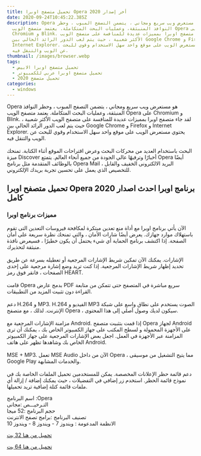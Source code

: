 ```yaml
---
title: تحميل متصفح اوبرا Opera 2020 أخر إصدار
date: 2020-09-24T10:45:22.385Z
description: Opera هو مستعرض ويب سريع ومجاني ، يتضمن التصفح المبوب ، وحظر
  النوافذ المنبثقة، وعمليات البحث المتكاملة. يعتمد متصفح الويب Opera على
  Chromium و Blink. لقد جاء متصفح اوبرا بمميزات عديدة للمنافسة على متصفح الويب
  الأكثر شعبية ، حيث يتم لعب الدور الرائد الحالي بين Google Chrome و Firefox و
  Internet Explorer. يحتوي مستعرض الويب على موقع واحد سهل الاستخدام وقوي للبحث
  عن الويب والتنقل فيه.
thumbnail: /images/browser.webp
tags:
  - تحميل متصفح اوبرا الابيض
  - تحميل متصفح اوبرا عربي للكمبيوتر
  - تحميل متصفح 2020
categories:
  - windows
---
```

<!--StartFragment-->

Opera هو مستعرض ويب سريع ومجاني ، يتضمن التصفح المبوب ، وحظر النوافذ المنبثقة، وعمليات البحث المتكاملة. يعتمد متصفح الويب Opera على Chromium و Blink. لقد جاء متصفح اوبرا بمميزات عديدة للمنافسة على متصفح الويب الأكثر شعبية ، حيث يتم لعب الدور الرائد الحالي بين Google Chrome و Firefox و Internet Explorer. يحتوي مستعرض الويب على موقع واحد سهل الاستخدام وقوي للبحث عن الويب والتنقل فيه.\
\
البحث باستخدام العديد من محركات البحث وعرض اقتراحات الموقع أثناء الكتابة. تمنحك ميزة Discover أخبارًا وترفيهًا عالي الجودة من جميع أنحاء العالم. يتمتع Opera أيضًا بالوظائف المتقدمة مثل برنامج Opera Mail ، البريد الالكترونى الخفيف والقابل للتخصيص الذي يعمل على تحسين تجربة بريدك الإلكتروني.

## تحميل متصفح اوبرا Opera 2020 برنامج اوبرا احدث اصدار كامل

[](https://1.bp.blogspot.com/-Bm-wCZe3zKo/XV51TkPxP9I/AAAAAAAADV8/fLSOo9xh-rkFlTl1MBDxQ5glxFwMTgHYACLcBGAs/s1600/%25D8%25A7%25D9%2588%25D8%25A8%25D8%25B1%25D8%25A7.jpg)

### مميزات برنامج اوبرا

الآن يأتي برنامج اوبرا مع أداة منع تعدين مبتكرة لمكافحة فيروسات التعدين التى تقوم باستهلاك موارد جهازك. يعرض أيضًا شارات الأمان ، والتي تمنحك نظرة سريعة على أمان الصفحة. إذا اكتشف برنامج الحماية أي شيء يحتمل أن يكون خطيرًا ، فسيعرض نافذة منبثقة لتحذيرك.\
\
الإشارات. يمكنك الآن تمكين شريط الإشارات المرجعية أو تعطيله بسرعة عن طريق تحديد إظهار شريط الإشارات المرجعية. إذا كنت تريد وضع إشارة مرجعية على إحدى الصفحات ، فانقر فوق رمز HEART.\
\
قامت Opera بدمج عارض PDF سريع مباشرة في المتصفح حتى تتمكن من متابعة القراءة دون تثبيت المزيد من التطبيقات.\
\
دعم H.264 و MP3. H.264 الفيديو و MP3 الصوت يستخدم على نطاق واسع على شبكة الإنترنت. لذلك ، مع متصفح Opera ، سيكون لديك وصول أصلي إلى هذا المحتوى.\
\
مزامنة الإشارات المرجعية مع Android. إذا قمت بتثبيت متصفح Opera لجهاز Android على الأجهزة المحمولة و لسطح المكتب على جهاز الكمبيوتر الخاص بك ، يمكنك أن ترى المزامنة عبر الأجهزة في العمل. اجعل بعض الإشارات المرجعية على جهاز الكمبيوتر الخاص بك وشاهدها تظهر على هاتف Android.\
\
MSE + MP3. تعمل MSE Audio الآن من داخل Opera ، مما يتيح التشغيل من موسيقى Google Play والخدمات المشابهة.\
\
دعم قائمة حظر الإعلانات المخصصة. يمكن للمستخدمين تحميل الملفات الخاصة بك في نموذج قائمة الحظر. استخدم زر إضافي في التفضيلات ، حيث يمكنك إضافة / إزالة أي ملفات قائمة كتلة إضافية تريد تحميلها.

اسم البرنامج :Opera\
التـرخيـــص :مجانى\
حجم البرنامج :52 ميجا\
تصنيف البرنامج :برامج تصفح الانترنت\
الانظمة المدعومة : ويندوز 7 - ويندوز 8 - ويندوز 10

[تحميل من هنا 32 بت](https://www.mediafire.com/file/37gszdgghb8ulzs/Opera_68.-32bit.rar/file)

[تحميل من هنا 64 بت](https://www.mediafire.com/file/tlcb8j32h7jhm8h/Opera_68-64bit.rar/file)

<!--EndFragment-->